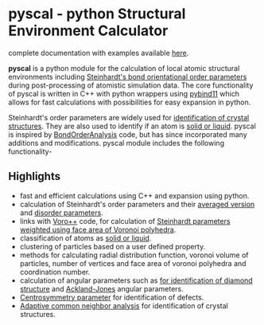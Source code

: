 
pyscal - python Structural Environment Calculator
=================================================

complete documentation with examples available
[here](https://pyscal.com/).

**pyscal** is a python module for the calculation of local atomic
structural environments including [Steinhardt\'s bond orientational
order
parameters](https://journals.aps.org/prb/abstract/10.1103/PhysRevB.28.784)
during post-processing of atomistic simulation data. The core
functionality of pyscal is written in C++ with python wrappers using
[pybind11](https://pybind11.readthedocs.io/en/stable/intro.html) which
allows for fast calculations with possibilities for easy expansion in
python.

Steinhardt\'s order parameters are widely used for [identification of
crystal
structures](https://aip.scitation.org/doi/full/10.1063/1.4774084). They
are also used to identify if an atom is [solid or
liquid](https://link.springer.com/chapter/10.1007/b99429). pyscal is
inspired by
[BondOrderAnalysis](https://homepage.univie.ac.at/wolfgang.lechner/bondorderparameter.html)
code, but has since incorporated many additions and modifications.
pyscal module includes the following functionality-

Highlights
----------

-   fast and efficient calculations using C++ and expansion using
    python.
-   calculation of Steinhardt\'s order parameters and their [averaged
    version](https://aip.scitation.org/doi/full/10.1063/1.2977970) and
    [disorder parameters](https://doi.org/10.1063/1.3656762).
-   links with [Voro++](http://math.lbl.gov/voro++/) code, for
    calculation of [Steinhardt parameters weighted using face area of
    Voronoi
    polyhedra](https://aip.scitation.org/doi/full/10.1063/1.4774084).
-   classification of atoms as [solid or
    liquid](https://link.springer.com/chapter/10.1007/b99429).
-   clustering of particles based on a user defined property.
-   methods for calculating radial distribution function, voronoi volume
    of particles, number of vertices and face area of voronoi polyhedra
    and coordination number.
-   calculation of angular parameters such as [for identification of
    diamond
    structure](https://journals.aps.org/prb/abstract/10.1103/PhysRevB.47.15717)
    and [Ackland-Jones](https://doi.org/10.1103/PhysRevB.73.054104)
    angular parameters.
-   [Centrosymmetry
    parameter](https://doi.org/10.1103/PhysRevB.58.11085) for
    identification of defects.
-   [Adaptive common neighbor
    analysis](https://iopscience.iop.org/article/10.1088/0965-0393/20/4/045021)
    for identification of crystal structures.

